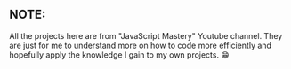 ## NOTE:

All the projects here are from "JavaScript Mastery" Youtube channel. They are just for me to understand more on how to code more efficiently and hopefully apply the knowledge I gain to my own projects. 😁